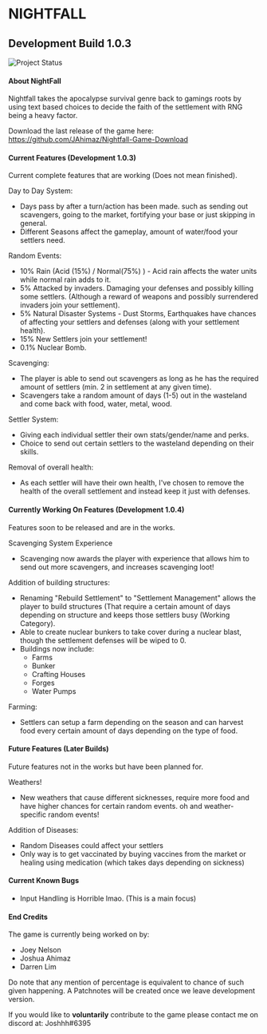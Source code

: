 # NIGHTFALL
## Development Build 1.0.3

![Project Status](https://img.shields.io/badge/Project%20Status-Discontinued-red?style=for-the-badge&logo=github)

#### About NightFall
Nightfall takes the apocalypse survival genre back to gamings roots by using text based choices to decide the faith of the settlement with RNG being a heavy factor.

Download the last release of the game here: https://github.com/JAhimaz/Nightfall-Game-Download

#### Current Features (Development 1.0.3)
Current complete features that are working (Does not mean finished).

Day to Day System:
- Days pass by after a turn/action has been made. such as sending out scavengers, going to the market, fortifying your base or just skipping in general.
- Different Seasons affect the gameplay, amount of water/food your settlers need.

Random Events:
- 10% Rain (Acid (15%) / Normal(75%) ) - Acid rain affects the water units while normal rain adds to it.
- 5% Attacked by invaders. Damaging your defenses and possibly killing some settlers. (Although a reward of weapons and possibly surrendered invaders join your settlement).
- 5% Natural Disaster Systems - Dust Storms, Earthquakes have chances of affecting your settlers and defenses (along with your settlement health).
- 15% New Settlers join your settlement!
- 0.1% Nuclear Bomb.

Scavenging:
- The player is able to send out scavengers as long as he has the required amount of settlers (min. 2 in settlement at any given time).
- Scavengers take a random amount of days (1-5) out in the wasteland and come back with food, water, metal, wood.

Settler System:
- Giving each individual settler their own stats/gender/name and perks.
- Choice to send out certain settlers to the wasteland depending on their skills.

Removal of overall health:
- As each settler will have their own health, I've chosen to remove the health of the overall settlement and instead keep it just with defenses.

#### Currently Working On Features (Development 1.0.4)
Features soon to be released and are in the works.

Scavenging System Experience
- Scavenging now awards the player with experience that allows him to send out more scavengers, and increases scavenging loot!

Addition of building structures:
- Renaming "Rebuild Settlement" to "Settlement Management" allows the player to build structures (That require a certain amount of days depending on structure and keeps those settlers busy (Working Category).
- Able to create nuclear bunkers to take cover during a nuclear blast, though the settlement defenses will be wiped to 0.
- Buildings now include:
  - Farms
  - Bunker
  - Crafting Houses
  - Forges
  - Water Pumps

Farming:
- Settlers can setup a farm depending on the season and can harvest food every certain amount of days depending on the type of food.

#### Future Features (Later Builds)
Future features not in the works but have been planned for.

Weathers!
- New weathers that cause different sicknesses, require more food and have higher chances for certain random events. oh and weather-specific random events!

Addition of Diseases:
- Random Diseases could affect your settlers
- Only way is to get vaccinated by buying vaccines from the market or healing using medication (which takes days depending on sickness)

#### Current Known Bugs
- Input Handling is Horrible lmao. (This is a main focus)

#### End Credits
The game is currently being worked on by:
- Joey Nelson
- Joshua Ahimaz
- Darren Lim

Do note that any mention of percentage is equivalent to chance of such given happening.
A Patchnotes will be created once we leave development version.

If you would like to **voluntarily** contribute to the game please contact me on discord at: Joshhh#6395

